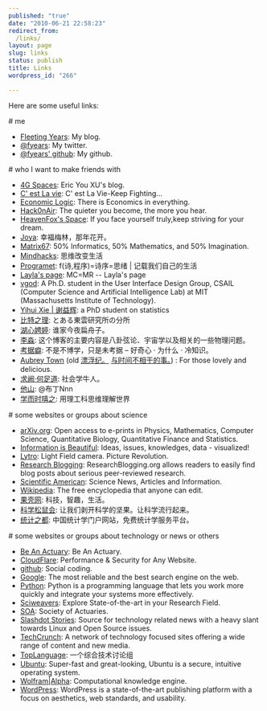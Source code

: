```yaml
---
published: "true"
date: "2010-06-21 22:58:23"
redirect_from:
  /links/
layout: page
slug: links
status: publish
title: Links
wordpress_id: "266"

---
```


Here are some useful links:

\# me

- [Fleeting Years](http://www.fyears.org/): My blog.
- [@fyears](https://twitter.com/fyears): My twitter.
- [@fyears' github](https://github.com/fyears): My github.

\# who I want to make friends with

- [4G Spaces](http://blog.youxu.info/): Eric You XU's blog.
- [C' est La vie](http://www.redswallowz.com/blog): C' est La Vie-Keep Fighting...
- [Economic Logic](http://economiclogic.blogspot.com/): There is Economics in everything.
- [Hack0nAir](http://hack0nair.me/): The quieter you become, the more you hear.
- [HeavenFox's Space](http://blog.heavenfox.org/): If you face yourself truly,keep striving for your dream.
- [Joya](http://blog.joya.im/): 幸福梅林，那年花开。
- [Matrix67](http://www.matrix67.com/blog/): 50% Informatics, 50% Mathematics, and 50% Imagination.
- [Mindhacks](http://mindhacks.cn/): 思维改变生活
- [Programet](http://blog.programet.org/): f(诗,程序)=诗序=思绪 \| 记载我们自己的生活
- [Layla's page](http://www.sweet-layla.com/): MC=MR -- Layla's page
- [vgod](http://blog.vgod.tw/): A Ph.D. student in the User Interface Design Group, CSAIL (Computer Science and Artificial Intelligence Lab) at MIT (Massachusetts Institute of Technology).
- [Yihui Xie \| 谢益辉](http://yihui.name/): a PhD student on statistics
- [比特之理](http://www.kylen314.com/): とある東雲研究所の分所
- [湖心娉婷](http://huxinpingting.blog.tianya.cn): 谁家今夜扁舟子。
- [李淼](http://limiao.net/): 这个博客的主要内容是八卦弦论、宇宙学以及相关的一些物理问题。
- [考据癖](http://localhost-8080.com/): 不是不博学，只是未考据 – 好奇心 · 为什么 · 冷知识。
- [Aubrey Town](http://www.aubreytown.com/) (old [漂浮纪。](http://nanabreeze.blogbus.com/) [与时间不相干的事。](http://nanabreeze.ycool.com/)) : For those lovely and delicious.
- [求阙·何足道](http://fangguanxin.blogbus.com/): 社会学牛人。
- [他山](http://www.puddingnnn.com/): @布丁Nnn
- [学而时嘻之](http://www.geekonomics10000.com): 用理工科思维理解世界

\# some websites or groups about science

- [arXiv.org](http://arxiv.org/): Open access to e-prints in Physics, Mathematics, Computer Science, Quantitative Biology, Quantitative Finance and Statistics.
- [Information is Beautiful](http://www.informationisbeautiful.net/): Ideas, issues, knowledges, data - visualized!
- [Lytro](http://www.lytro.com/): Light Field camera. Picture Revolution.
- [Research Blogging](https://researchblogging.org/): ResearchBlogging.org allows readers to easily find blog posts about  serious peer-reviewed research.
- [Scientific American](http://www.scientificamerican.com): Science News, Articles and Information.
- [Wikipedia](http://en.wikipedia.org/wiki/Main_Page): The free encyclopedia that anyone can edit.
- [果壳网](http://www.guokr.com/): 科技，智趣，生活。
- [科学松鼠会](http://songshuhui.net/): 让我们剥开科学的坚果。让科学流行起来。
- [统计之都](http://cos.name/): 中国统计学门户网站，免费统计学服务平台。

\# some websites or groups about technology or news or others

- [Be An Actuary](http://www.beanactuary.org/): Be An Actuary.
- [CloudFlare](https://www.cloudflare.com/): Performance & Security for Any Website.
- [github](https://github.com/): Social coding.
- [Google](https://www.google.com/): The most reliable and the best search engine  on the web.
- [Python](http://python.org/): Python is a programming language that lets  you work more quickly and integrate your systems more effectively.
- [Sciweavers](http://www.sciweavers.org): Explore State-of-the-art in your Research Field.
- [SOA](http://www.soa.org/): Society of Actuaries.
- [Slashdot Stories](http://slashdot.org/): Source for technology related news  with a heavy slant towards Linux and Open Source issues.
- [TechCrunch](http://www.techcrunch.com/): A network of technology focused sites  offering a wide range of content and new media.
- [TopLanguage](https://groups.google.com/group/pongba): 一个综合技术讨论组
- [Ubuntu](http://www.ubuntu.com/): Super-fast and great-looking, Ubuntu is a  secure, intuitive operating system.
- [Wolfram\|Alpha](http://www.wolframalpha.com): Computational knowledge engine.
- [WordPress](http://wordpress.org/): WordPress is a state-of-the-art  publishing platform with a focus on aesthetics, web standards, and  usability.
